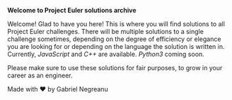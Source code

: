**Welcome to Project Euler solutions archive**

Welcome! Glad to have you here! This is where you will find solutions to all Project Euler challenges. There will be multiple solutions to a single challenge sometimes, depending on the degree of efficiency or elegance you are looking for or depending on the language the solution is written in. Currently, *JavaScript* and *C++* are available. *Python3* coming soon.

Please make sure to use these solutions for fair purposes, to grow in your career as an engineer.

Made with :heart: by Gabriel Negreanu
